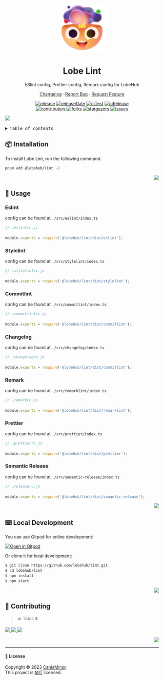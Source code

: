 <a name="readme-top"></a>

<div align="center">

<img width="160" src="https://raw.githubusercontent.com/lobehub/.github/main/profile/Logo.webp">

<h1>Lobe Lint</h1>

ESlint config, Prettier config, Remark config for LobeHub

[Changelog](./CHANGELOG.md) · [Report Bug][issues-url] · [Request Feature][issues-url]

<!-- SHIELD GROUP -->

[![release][release-shield]][release-url]
[![releaseDate][release-date-shield]][release-date-url]
[![ciTest][ci-test-shield]][ci-test-url]
[![ciRelease][ci-release-shield]][ci-release-url] <br/>
[![contributors][contributors-shield]][contributors-url]
[![forks][forks-shield]][forks-url]
[![stargazers][stargazers-shield]][stargazers-url]
[![issues][issues-shield]][issues-url]

</div>

![](https://raw.githubusercontent.com/andreasbm/readme/master/assets/lines/rainbow.png)

<details>
<summary><kbd>Table of contents</kbd></summary>

#### TOC

- [📦 Installation](#-installation)

- [🤯 Usage](#-usage)

  - [Eslint](#eslint)
  - [Stylelint](#stylelint)
  - [Commitlint](#commitlint)
  - [Changelog](#changelog)
  - [Remark](#remark)
  - [Prettier](#prettier)
  - [Semantic Release](#semantic-release)

- [⌨️ Local Development](#️-local-development)

- [🤝 Contributing](#-contributing)

####

</details>

## 📦 Installation

To install Lobe Lint, run the following command:

```bash
pnpm add @lobehub/lint -D
```

<div align="right">

[![][back-to-top]](#readme-top)

</div>

## 🤯 Usage

### Eslint

config can be found at `./src/eslint/index.ts`

```js
// .eslintrc.js

module.exports = require('@lobehub/lint/dist/eslint');
```

### Stylelint

config can be found at `./src/stylelint/index.ts`

```js
// .stylelintrc.js

module.exports = require('@lobehub/lint/dist/stylelint');
```

### Commitlint

config can be found at `./src/commitlint/index.ts`

```js
// .commitlintrc.js

module.exports = require('@lobehub/lint/dist/commitlint');
```

### Changelog

config can be found at `./src/changelog/index.ts`

```js
// .changelogrc.js

module.exports = require('@lobehub/lint/dist/commitlint');
```

### Remark

config can be found at `./src/remarklint/index.ts`

```js
// .remarkrc.js

module.exports = require('@lobehub/lint/dist/remarklint');
```

### Prettier

config can be found at `./src/prettier/index.ts`

```js
// .prettierrc.js

module.exports = require('@lobehub/lint/dist/prettier');
```

### Semantic Release

config can be found at `./src/semantic-release/index.ts`

```js
// .releaserc.js

module.exports = require('@lobehub/lint/dist/semantic-release');
```

<div align="right">

[![][back-to-top]](#readme-top)

</div>

## ⌨️ Local Development

You can use Gitpod for online development:

[![Open in Gitpod](https://gitpod.io/button/open-in-gitpod.svg)][gitpod-url]

Or clone it for local development:

```bash
$ git clone https://github.com/lobehub/lint.git
$ cd lobehub/lint
$ npm install
$ npm start
```

<div align="right">

[![][back-to-top]](#readme-top)

</div>

## 🤝 Contributing

<!-- CONTRIBUTION GROUP -->

> 📊 Total: <kbd>**3**</kbd>

<a href="https://github.com/canisminor1990" title="canisminor1990">
  <img src="https://avatars.githubusercontent.com/u/17870709?v=4" width="50" />
</a>
<a href="https://github.com/actions-user" title="actions-user">
  <img src="https://avatars.githubusercontent.com/u/65916846?v=4" width="50" />
</a>
<a href="https://github.com/apps/dependabot" title="dependabot[bot]">
  <img src="https://avatars.githubusercontent.com/in/29110?v=4" width="50" />
</a>

<!-- CONTRIBUTION END -->

<div align="right">

[![][back-to-top]](#readme-top)

</div>

---

#### 📝 License

Copyright © 2023 [CanisMinor][profile-url]. <br />
This project is [MIT](./LICENSE) licensed.

<!-- LINK GROUP -->

[profile-url]: https://github.com/canisminor1990
[gitpod-url]: https://gitpod.io/#https://github.com/lobehub/lint

<!-- SHIELD LINK GROUP -->

[back-to-top]: https://img.shields.io/badge/-BACK_TO_TOP-151515?style=flat-square

<!-- release -->

[release-shield]: https://img.shields.io/npm/v/@lobehub/lint?label=%F0%9F%A4%AF%20NPM
[release-url]: https://www.npmjs.com/package/@lobehub/lint

<!-- releaseDate -->

[release-date-shield]: https://img.shields.io/github/release-date/lobehub/lint?style=flat
[release-date-url]: https://github.com/lobehub/lint/releases

<!-- ciTest -->

[ci-test-shield]: https://github.com/lobehub/lint/workflows/Test%20CI/badge.svg
[ci-test-url]: https://github.com/lobehub/lint/actions/workflows/test.yml

<!-- ciRelease -->

[ci-release-shield]: https://github.com/lobehub/lint/workflows/Build%20and%20Release/badge.svg
[ci-release-url]: https://github.com/lobehub/lint/actions/workflows/release.yml

<!-- contributors -->

[contributors-shield]: https://img.shields.io/github/contributors/lobehub/lint.svg?style=flat
[contributors-url]: https://github.com/lobehub/lint/graphs/contributors

<!-- forks -->

[forks-shield]: https://img.shields.io/github/forks/lobehub/lint.svg?style=flat
[forks-url]: https://github.com/lobehub/lint/network/members

<!-- stargazers -->

[stargazers-shield]: https://img.shields.io/github/stars/lobehub/lint.svg?style=flat
[stargazers-url]: https://github.com/lobehub/lint/stargazers

<!-- issues -->

[issues-shield]: https://img.shields.io/github/issues/lobehub/lint.svg?style=flat
[issues-url]: https://github.com/lobehub/lint/issues/new/choose
